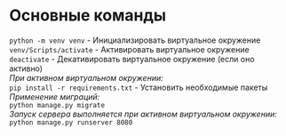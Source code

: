 # Основные команды
`python -m venv venv` - Инициализировать виртуальное окружение\
`venv/Scripts/activate` - Активировать виртуальное окружение\
`deactivate` - Декативировать виртуальное окружение (если оно активно)\
*При активном виртуальном окружении:*\
`pip install -r requirements.txt` - Установить необходимые пакеты
*Применение миграций:*\
`python manage.py migrate`\
*Запуск сервера выполняется при активном виртуальном окружении:*\
`python manage.py runserver 8080`
